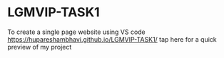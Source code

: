 # LGMVIP-TASK1
To create a single page website using VS code
https://hupareshambhavi.github.io/LGMVIP-TASK1/   tap here for a quick preview of my project
